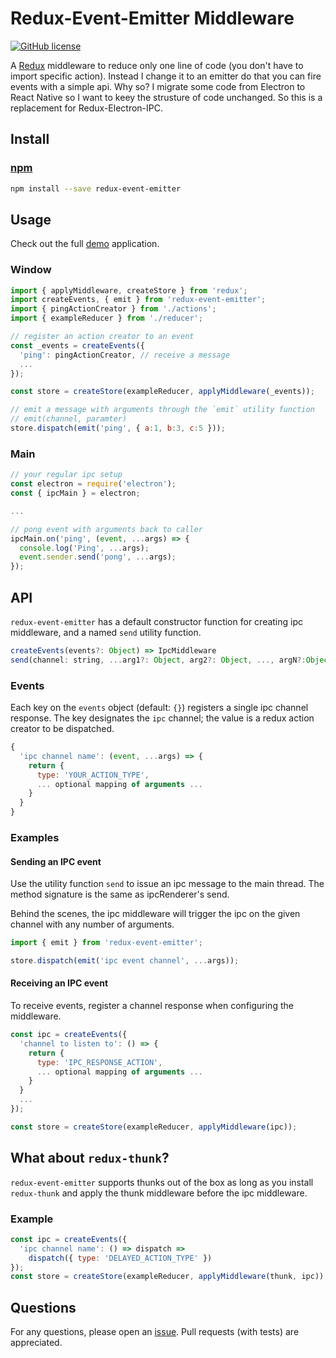 # Redux-Event-Emitter Middleware
[![GitHub license](https://img.shields.io/badge/license-MIT-blue.svg)](https://raw.githubusercontent.com/mariotacke/redux-event-emitter/master/LICENSE)

A [Redux](https://github.com/reactjs/redux) middleware to reduce only one line of code (you don't have to import specific action). Instead I change it to an emitter do that you can fire events with a simple api. Why so? I migrate some code from Electron to React Native so I want to keey the strusture of code unchanged. So this is a replacement for Redux-Electron-IPC.

## Install

### [npm](https://www.npmjs.com/package/redux-event-emitter)
```sh
npm install --save redux-event-emitter
```

## Usage
Check out the full [demo](https://github.com/HamiltonWang/redux-event-emitter/tree/master/example)
application.

### Window
```js
import { applyMiddleware, createStore } from 'redux';
import createEvents, { emit } from 'redux-event-emitter';
import { pingActionCreator } from './actions';
import { exampleReducer } from './reducer';

// register an action creator to an event
const _events = createEvents({
  'ping': pingActionCreator, // receive a message
  ...
});

const store = createStore(exampleReducer, applyMiddleware(_events));

// emit a message with arguments through the `emit` utility function
// emit(channel, paramter)
store.dispatch(emit('ping', { a:1, b:3, c:5 }));
```

### Main
```js
// your regular ipc setup
const electron = require('electron');
const { ipcMain } = electron;

...

// pong event with arguments back to caller
ipcMain.on('ping', (event, ...args) => {
  console.log('Ping', ...args);
  event.sender.send('pong', ...args);
});
```

## API

`redux-event-emitter` has a default constructor function for creating ipc
middleware, and a named `send` utility function.

```js
createEvents(events?: Object) => IpcMiddleware
send(channel: string, ...arg1?: Object, arg2?: Object, ..., argN?:Object) => Action
```

### Events
Each key on the `events` object (default: `{}`) registers a single ipc channel
response. The key designates the `ipc` channel; the value is a redux action
creator to be dispatched.

```js
{
  'ipc channel name': (event, ...args) => {
    return {
      type: 'YOUR_ACTION_TYPE',
      ... optional mapping of arguments ...
    }
  }
}
```

### Examples

#### Sending an IPC event
Use the utility function `send` to issue an ipc message to the main thread. The
method signature is the same as ipcRenderer's send.

Behind the scenes, the ipc middleware will trigger the ipc on the given channel
with any number of arguments.

```js
import { emit } from 'redux-event-emitter';

store.dispatch(emit('ipc event channel', ...args));
```

#### Receiving an IPC event
To receive events, register a channel response when configuring the middleware.

```js
const ipc = createEvents({
  'channel to listen to': () => {
    return {
      type: 'IPC_RESPONSE_ACTION',
      ... optional mapping of arguments ...
    }
  }
  ...
});

const store = createStore(exampleReducer, applyMiddleware(ipc));
```

## What about `redux-thunk`?
`redux-event-emitter` supports thunks out of the box as long as you install `redux-thunk` and apply the thunk middleware before the ipc middleware.

### Example
```js
const ipc = createEvents({
  'ipc channel name': () => dispatch =>
    dispatch({ type: 'DELAYED_ACTION_TYPE' })
});
const store = createStore(exampleReducer, applyMiddleware(thunk, ipc));
```

## Questions
For any questions, please open an [issue](https://github.com/mariotacke/redux-event-emitter/issues).
Pull requests (with tests) are appreciated.

